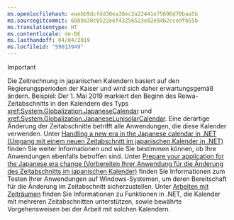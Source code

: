 ```yaml
---
ms.openlocfilehash: eaebb9dcfdd30ea38ec2a22441e75696d70baa5b
ms.sourcegitcommit: 6089a30c0522e6f43256523e82e94b2ccedfb55b
ms.translationtype: HT
ms.contentlocale: de-DE
ms.lasthandoff: 04/04/2019
ms.locfileid: "59013949"
---
```


> [!IMPORTANT]
>  Die Zeitrechnung in japanischen Kalendern basiert auf den Regierungsperioden der Kaiser und wird sich daher erwartungsgemäß ändern. Beispiel: Der 1. Mai 2019 markiert den Beginn des Reiwa-Zeitabschnitts in den Kalendern des Typs <xref:System.Globalization.JapaneseCalendar> und <xref:System.Globalization.JapaneseLunisolarCalendar>. Eine derartige Änderung der Zeitabschnitte betrifft alle Anwendungen, die diese Kalender verwenden. Unter [Handling a new era in the Japanese calendar in .NET (Umgang mit einem neuen Zeitabschnitt im japanischen Kalender in .NET)](https://devblogs.microsoft.com/dotnet/handling-a-new-era-in-the-japanese-calendar-in-net/) finden Sie weiter Informationen und wie Sie bestimmen können, ob Ihre Anwendungen ebenfalls betroffen sind. Unter [Prepare your application for the Japanese era change (Vorbereiten Ihrer Anwendung für die Änderung des Zeitabschnitts im japanischen Kalender)](/windows/uwp/design/globalizing/japanese-era-change) finden Sie Informationen zum Testen Ihrer Anwendungen auf Windows-Systemen, um deren Bereitschaft für die Änderung im Zeitabschnitt sicherzustellen. Unter [Arbeiten mit Zeiträumen](~/docs/standard/datetime/working-with-calendars.md#working-with-eras) finden Sie Informationen zu Funktionen in .NET, die Kalender mit mehreren Zeitabschnitten unterstützen, sowie bewährte Vorgehensweisen bei der Arbeit mit solchen Kalendern.
